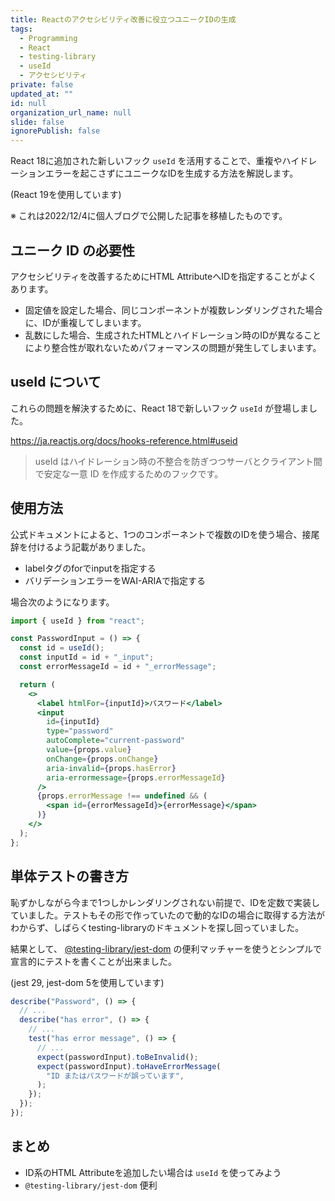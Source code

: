 ```yaml
---
title: Reactのアクセシビリティ改善に役立つユニークIDの生成
tags:
  - Programming
  - React
  - testing-library
  - useId
  - アクセシビリティ
private: false
updated_at: ""
id: null
organization_url_name: null
slide: false
ignorePublish: false
---
```


React 18に追加された新しいフック `useId` を活用することで、重複やハイドレーションエラーを起こさずにユニークなIDを生成する方法を解説します。

(React 19を使用しています)

※ これは2022/12/4に個人ブログで公開した記事を移植したものです。

## ユニーク ID の必要性

アクセシビリティを改善するためにHTML AttributeへIDを指定することがよくあります。

- 固定値を設定した場合、同じコンポーネントが複数レンダリングされた場合に、IDが重複してしまいます。
- 乱数にした場合、生成されたHTMLとハイドレーション時のIDが異なることにより整合性が取れないためパフォーマンスの問題が発生してしまいます。

## useId について

これらの問題を解決するために、React 18で新しいフック `useId` が登場しました。

https://ja.reactjs.org/docs/hooks-reference.html#useid

> useId はハイドレーション時の不整合を防ぎつつサーバとクライアント間で安定な一意 ID を作成するためのフックです。

## 使用方法

公式ドキュメントによると、1つのコンポーネントで複数のIDを使う場合、接尾辞を付けるよう記載がありました。

- labelタグのforでinputを指定する
- バリデーションエラーをWAI-ARIAで指定する

場合次のようになります。

```jsx
import { useId } from "react";

const PasswordInput = () => {
  const id = useId();
  const inputId = id + "_input";
  const errorMessageId = id + "_errorMessage";

  return (
    <>
      <label htmlFor={inputId}>パスワード</label>
      <input
        id={inputId}
        type="password"
        autoComplete="current-password"
        value={props.value}
        onChange={props.onChange}
        aria-invalid={props.hasError}
        aria-errormessage={props.errorMessageId}
      />
      {props.errorMessage !== undefined && (
        <span id={errorMessageId}>{errorMessage}</span>
      )}
    </>
  );
};
```

## 単体テストの書き方

恥ずかしながら今まで1つしかレンダリングされない前提で、IDを定数で実装していました。テストもその形で作っていたので動的なIDの場合に取得する方法がわからず、しばらくtesting-libraryのドキュメントを探し回っていました。

結果として、 [@testing-library/jest-dom](https://github.com/testing-library/jest-dom) の便利マッチャーを使うとシンプルで宣言的にテストを書くことが出来ました。

(jest 29, jest-dom 5を使用しています)

```js
describe("Password", () => {
  // ...
  describe("has error", () => {
    // ...
    test("has error message", () => {
      // ...
      expect(passwordInput).toBeInvalid();
      expect(passwordInput).toHaveErrorMessage(
        "ID またはパスワードが誤っています",
      );
    });
  });
});
```

## まとめ

- ID系のHTML Attributeを追加したい場合は `useId` を使ってみよう
- `@testing-library/jest-dom` 便利
